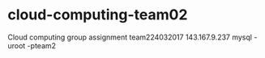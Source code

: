 # cloud-computing-team02
Cloud computing group assignment
team224032017
143.167.9.237
mysql -uroot -pteam2
